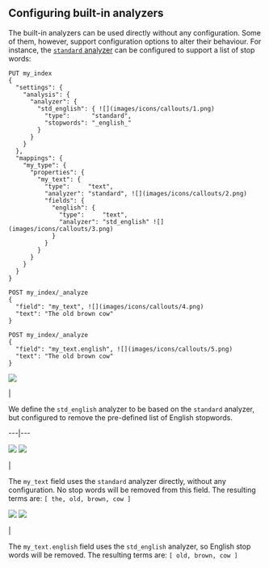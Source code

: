 ## Configuring built-in analyzers

The built-in analyzers can be used directly without any configuration. Some of them, however, support configuration options to alter their behaviour. For instance, the [`standard` analyzer](analysis-standard-analyzer.html) can be configured to support a list of stop words:
    
    
    PUT my_index
    {
      "settings": {
        "analysis": {
          "analyzer": {
            "std_english": { ![](images/icons/callouts/1.png)
              "type":      "standard",
              "stopwords": "_english_"
            }
          }
        }
      },
      "mappings": {
        "my_type": {
          "properties": {
            "my_text": {
              "type":     "text",
              "analyzer": "standard", ![](images/icons/callouts/2.png)
              "fields": {
                "english": {
                  "type":     "text",
                  "analyzer": "std_english" ![](images/icons/callouts/3.png)
                }
              }
            }
          }
        }
      }
    }
    
    POST my_index/_analyze
    {
      "field": "my_text", ![](images/icons/callouts/4.png)
      "text": "The old brown cow"
    }
    
    POST my_index/_analyze
    {
      "field": "my_text.english", ![](images/icons/callouts/5.png)
      "text": "The old brown cow"
    }

![](images/icons/callouts/1.png)

| 

We define the `std_english` analyzer to be based on the `standard` analyzer, but configured to remove the pre-defined list of English stopwords.   
  
---|---  
  
![](images/icons/callouts/2.png) ![](images/icons/callouts/4.png)

| 

The `my_text` field uses the `standard` analyzer directly, without any configuration. No stop words will be removed from this field. The resulting terms are: `[ the, old, brown, cow ]`  
  
![](images/icons/callouts/3.png) ![](images/icons/callouts/5.png)

| 

The `my_text.english` field uses the `std_english` analyzer, so English stop words will be removed. The resulting terms are: `[ old, brown, cow ]`
